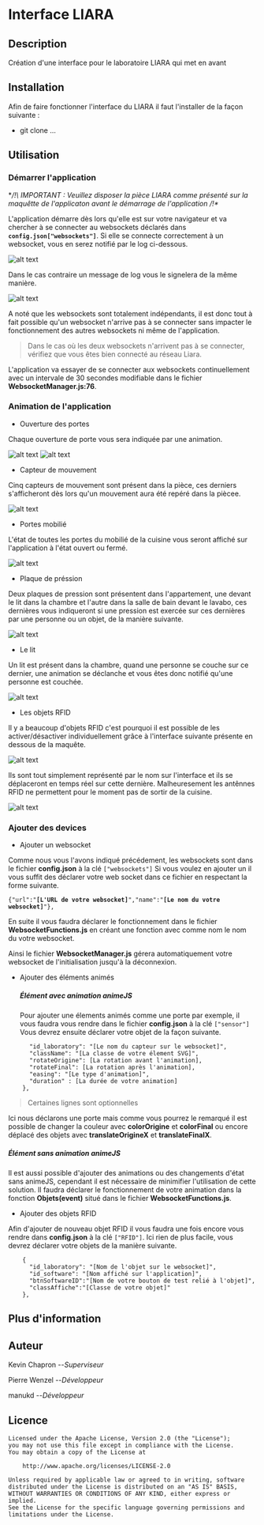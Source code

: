 # Interface LIARA

## Description
Création d'une interface pour le laboratoire LIARA qui met en avant 

## Installation

Afin de faire fonctionner l'interface du LIARA il faut l'installer de la façon suivante :
 * git clone ...
 

## Utilisation

### Démarrer l'application

**/!\ IMPORTANT : Veuillez disposer la pièce LIARA comme présenté sur la maquêtte de l'applicaton avant le démarrage de l'application /!\**

L'application démarre dès lors qu'elle est sur votre navigateur et va chercher à se connecter au websockets déclarés dans **`config.json["websockets"]`**.
Si elle se connecte correctement à un websocket, vous en serez notifié par le log ci-dessous.

![alt text](https://github.com/manukd/interface_liara/blob/master/ressource/img_readme/succes.PNG "Connexion effectué")

Dans le cas contraire un message de log vous le signelera de la même manière.

![alt text](https://github.com/manukd/interface_liara/blob/master/ressource/img_readme/closed.PNG "Erreur lors de la connexion")

A noté que les websockets sont totalement indépendants, il est donc tout à fait possible qu'un websocket n'arrive pas à se connecter 
sans impacter le fonctionnement des autres websockets ni même de l'application.

> Dans le cas où les deux websockets n'arrivent pas à se connecter, vérifiez que vous êtes bien connecté au réseau Liara.

L'application va essayer de se connecter aux websockets continuellement avec un intervale de 30 secondes modifiable dans le fichier **WebsocketManager.js:76**.

### Animation de l'application

* Ouverture des portes

Chaque ouverture de porte vous sera indiquée par une animation.

![alt text](https://github.com/manukd/interface_liara/blob/master/ressource/img_readme/porte_ouverte.PNG "Porte ouverte")
![alt text](https://github.com/manukd/interface_liara/blob/master/ressource/img_readme/porte_fermé.PNG "Porte ouverte")


* Capteur de mouvement

Cinq capteurs de mouvement sont présent dans la pièce, ces derniers s'afficheront dès lors qu'un mouvement aura été repéré dans la piècee.

![alt text](https://github.com/manukd/interface_liara/blob/master/ressource/img_readme/capteur_visible.PNG "Capteurs activés")

* Portes mobilié

L'état de toutes les portes du mobilié de la cuisine vous seront affiché sur l'application à l'état ouvert ou fermé.

![alt text](https://github.com/manukd/interface_liara/blob/master/ressource/img_readme/porte_frigo_ouverte.PNG "Porte ouverte du réfrigérateur")

* Plaque de préssion

Deux plaques de pression sont présentent dans l'appartement, une devant le lit dans la chambre et l'autre dans la salle de bain 
devant le lavabo, ces dernières vous indiqueront si une pression est exercée sur ces dernières par une personne ou un objet,
de la manière suivante.

![alt text](https://github.com/manukd/interface_liara/blob/master/ressource/img_readme/plque_de_pression.PNG "Plaque de pression activée")

* Le lit

Un lit est présent dans la chambre, quand une personne se couche sur ce dernier, une animation se déclanche et vous êtes
donc notifié qu'une personne est couchée.

![alt text](https://github.com/manukd/interface_liara/blob/master/ressource/img_readme/lit.PNG "Une personne couché dans le lit")

* Les objets RFID

Il y a beaucoup d'objets RFID c'est pourquoi il est possible de les activer/désactiver individuellement grâce à l'interface
suivante présente en dessous de la maquête.

![alt text](https://github.com/manukd/interface_liara/blob/master/ressource/img_readme/interface_rfid "Interface RFID")

Ils sont tout simplement représenté par le nom sur l'interface et ils se déplaceront en temps réel sur cette dernière. Malheuresement
les antênnes RFID ne permettent pour le moment pas de sortir de la cuisine.

![alt text](https://github.com/manukd/interface_liara/blob/master/ressource/img_readme/rfid.PNG "Objet RFID poivre présent dans la pièce")

### Ajouter des devices

* Ajouter un websocket

Comme nous vous l'avons indiqué précédement, les websockets sont dans le fichier **config.json** à la clé `["websockets"]`
Si vous voulez en ajouter un il vous suffit des déclarer votre web socket dans ce fichier en respectant la forme suivante.

`{"url":"`**`[L'URL de votre websocket]`**`","name":"`**`[Le nom du votre websocket]`**`"},`

En suite il vous faudra déclarer le fonctionnement dans le fichier **WebsocketFunctions.js** en créant une fonction avec comme nom
le nom du votre websocket.

Ainsi le fichier **WebsocketManager.js** gérera automatiquement votre websocket de l'initialisation jusqu'à la déconnexion.

* Ajouter des éléments animés
  ##### Élément avec animation animeJS
  
  Pour ajouter une élements animés comme une porte par exemple, il vous faudra vous rendre dans le fichier **config.json** à la clé
  `["sensor"]` Vous devrez ensuite déclarer votre objet de la façon suivante.
  
```  {
      "id_laboratory": "[Le nom du capteur sur le websocket]", 
      "className": "[La classe de votre élement SVG]",
      "rotateOrigine": [La rotation avant l'animation],
      "rotateFinal": [La rotation après l'animation],
      "easing": "[Le type d'animation]",
      "duration" : [La durée de votre animation]
    },
 ```
 > Certaines lignes sont optionnelles
 
  Ici nous déclarons une porte mais comme vous pourrez le remarqué il est possible de changer la couleur avec **colorOrigine** et **colorFinal** ou encore déplacé des objets avec **translateOrigineX** et **translateFinalX**.
   ##### Élément sans animation animeJS
  
  Il est aussi possible d'ajouter des animations ou des changements d'état sans animeJS, cependant il est nécessaire de minimifier
  l'utilisation de cette solution. Il faudra déclarer le fonctionnement de votre animation dans la fonction **Objets(event)** 
  situé dans le fichier **WebsocketFunctions.js**.
  
* Ajouter des objets RFID

Afin d'ajouter de nouveau objet RFID il vous faudra une fois encore vous rendre dans **config.json** à la clé `["RFID"]`.
Ici rien de plus facile, vous devrez déclarer votre objets de la manière suivante.

```
    {
      "id_laboratory": "[Nom de l'objet sur le websocket]",
      "id_software": "[Nom affiché sur l'application]",
      "btnSoftwareID":"[Nom de votre bouton de test relié à l'objet]",
      "classAffiche":"[Classe de votre objet]"
    },
```

## Plus d'information

## Auteur

Kevin Chapron --_Superviseur_

Pierre Wenzel --_Développeur_

manukd --_Développeur_

## Licence

```
Licensed under the Apache License, Version 2.0 (the "License");
you may not use this file except in compliance with the License.
You may obtain a copy of the License at

    http://www.apache.org/licenses/LICENSE-2.0

Unless required by applicable law or agreed to in writing, software
distributed under the License is distributed on an "AS IS" BASIS,
WITHOUT WARRANTIES OR CONDITIONS OF ANY KIND, either express or implied.
See the License for the specific language governing permissions and
limitations under the License.
```
